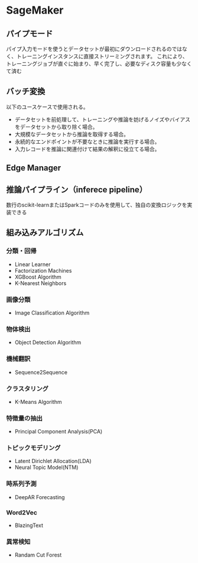 # SageMaker
## パイプモード
パイプ入力モードを使うとデータセットが最初にダウンロードされるのではなく、トレーニングインスタンスに直接ストリーミングされます。
これにより、トレーニングジョブが直ぐに始まり、早く完了し、必要なディスク容量も少なくて済む

## バッチ変換
以下のユースケースで使用される。
- データセットを前処理して、トレーニングや推論を妨げるノイズやバイアスをデータセットから取り除く場合。
- 大規模なデータセットから推論を取得する場合。
- 永続的なエンドポイントが不要なときに推論を実行する場合。
- 入力レコードを推論に関連付けて結果の解釈に役立てる場合。

## Edge Manager

## 推論パイプライン（inferece pipeline）
数行のscikit-learnまたはSparkコードのみを使用して、独自の変換ロジックを実装できる

## 組み込みアルゴリズム
### 分類・回帰
- Linear Learner
- Factorization Machines
- XGBoost Algorithm
- K-Nearest Neighbors
### 画像分類
- Image Classification Algorithm
### 物体検出
- Object Detection Algorithm
### 機械翻訳
- Sequence2Sequence
### クラスタリング
- K-Means Algorithm
### 特徴量の抽出
- Principal Component Analysis(PCA)
### トピックモデリング
- Latent Dirichlet Allocation(LDA)
- Neural Topic Model(NTM)
### 時系列予測
- DeepAR Forecasting
### Word2Vec
- BlazingText
### 異常検知
- Randam Cut Forest


